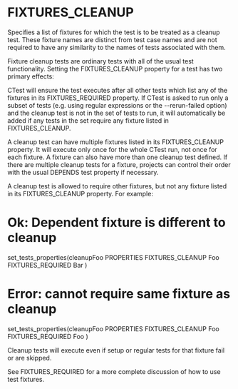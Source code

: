   

# FIXTURES_CLEANUP  
Specifies a list of fixtures for which the test is to be treated as a cleanup
test. These fixture names are distinct from test case names and are not
required to have any similarity to the names of tests associated with them.  

Fixture cleanup tests are ordinary tests with all of the usual test
functionality. Setting the FIXTURES_CLEANUP property for a test has two
primary effects:  


CTest will ensure the test executes after all other tests which list any of
the fixtures in its FIXTURES_REQUIRED property.
If CTest is asked to run only a subset of tests (e.g. using regular
expressions or the --rerun-failed option) and the cleanup test is not in
the set of tests to run, it will automatically be added if any tests in the
set require any fixture listed in FIXTURES_CLEANUP.
  

A cleanup test can have multiple fixtures listed in its FIXTURES_CLEANUP
property. It will execute only once for the whole CTest run, not once for each
fixture. A fixture can also have more than one cleanup test defined. If there
are multiple cleanup tests for a fixture, projects can control their order with
the usual DEPENDS test property if necessary.  

A cleanup test is allowed to require other fixtures, but not any fixture listed
in its FIXTURES_CLEANUP property. For example:  

# Ok: Dependent fixture is different to cleanup
set_tests_properties(cleanupFoo PROPERTIES
  FIXTURES_CLEANUP  Foo
  FIXTURES_REQUIRED Bar
)

# Error: cannot require same fixture as cleanup
set_tests_properties(cleanupFoo PROPERTIES
  FIXTURES_CLEANUP  Foo
  FIXTURES_REQUIRED Foo
)

  

Cleanup tests will execute even if setup or regular tests for that fixture fail
or are skipped.  

See FIXTURES_REQUIRED for a more complete discussion of how to use
test fixtures.  

